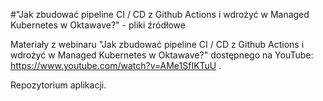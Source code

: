 #"Jak zbudować pipeline CI / CD z Github Actions i wdrożyć w Managed Kubernetes w Oktawave?" - pliki źródłowe

Materiały z webinaru "Jak zbudować pipeline CI / CD z Github Actions i wdrożyć w Managed Kubernetes w Oktawave?" dostępnego na YouTube: https://www.youtube.com/watch?v=AMe1SfIKTuU .

Repozytorium aplikacji.
